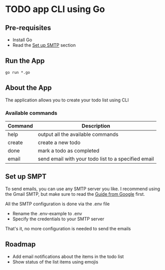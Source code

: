 # TODO app CLI using Go

## Pre-requisites
- Install Go
- Read the [Set up SMTP](#set-up-smtp) section

## Run the App
`go run *.go`

## About the App
The application allows you to create your todo list using CLI

### Available commands
| Command    | Description                                         |
| ---------- | --------------------------------------------------- |
| help       | output all the available commands                   |
| create     | create a new todo                                   |
| done       | mark a todo as completed                            |
| email      | send email with your todo list to a specified email |

## Set up SMPT
To send emails, you can use any SMTP server you like.
I recommend using the Gmail SMTP, but make sure to read the [Guide from Google](https://myaccount.google.com/lesssecureapps) first.

All the SMTP configuration is done via the .env file

- Rename the .env-example to .env
- Specify the credentials to your SMTP server

That's it, no more configuration is needed to send the emails

## Roadmap

- Add email notifications about the items in the todo list
- Show status of the list items using emojis
